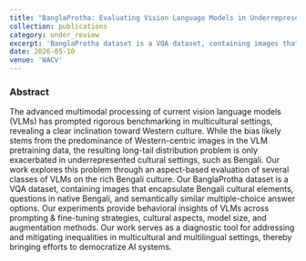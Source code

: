 ```yaml
---
title: "BanglaProtha: Evaluating Vision Language Models in Underrepresented Long-tail Cultural Contexts"
collection: publications
category: under_review
excerpt: 'BanglaProtha dataset is a VQA dataset, containing images that encapsulate Bengali cultural elements, questions in native Bengali, and semantically similar multiple-choice answer options. Our experiments provide behavioral insights of VLMs across prompting & fine-tuning strategies, cultural aspects, model size, and augmentation methods. Our work serves as a diagnostic tool for addressing and mitigating inequalities in multicultural and multilingual settings, thereby bringing efforts to democratize AI systems.'
date: 2026-05-10
venue: 'WACV'
---
```

### Abstract

The advanced multimodal processing of current vision language models (VLMs) has prompted rigorous benchmarking in multicultural settings, revealing a clear inclination toward Western culture. While the bias likely stems from the predominance of Western-centric images in the VLM pretraining data, the resulting long-tail distribution problem is only exacerbated in underrepresented cultural settings, such as Bengali. Our work explores this problem through an aspect-based evaluation of several classes of VLMs on the rich Bengali culture. Our BanglaProtha dataset is a VQA dataset, containing images that encapsulate Bengali cultural elements, questions in native Bengali, and semantically similar multiple-choice answer options. Our experiments provide behavioral insights of VLMs across prompting \& fine-tuning strategies, cultural aspects, model size, and augmentation methods. Our work serves as a diagnostic tool for addressing and mitigating inequalities in multicultural and multilingual settings, thereby bringing efforts to democratize AI systems.